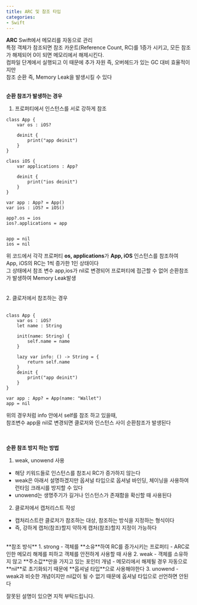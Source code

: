```yaml
---
title: ARC 및 참조 타입
categories:
- Swift
---
```


**ARC**
Swift에서 메모리를 자동으로 관리 <br>
특정 객체가 참조되면 참조 카운트(Reference Count, RC)를 1증가 시키고, 모든 참조가 해제되어 0이 되면 메모리에서 해제시킨다.<br>
컴파일 단계에서 실행되고 이 때문에 추가 자원 즉, 오버헤드가 있는 GC 대비 효율적이지만<br>
참조 순환 즉, Memory Leak을 발생시킬 수 있다<br>
<br>

**순환 참조가 발생하는 경우**<br>
1. 프로퍼티에서 인스턴스를 서로 강하게 참조<br>

```
class App {
    var os : iOS?
    
    deinit {
        print("app deinit")
    }
}

class iOS {
    var applications : App?
    
    deinit {
        print("ios deinit")
    }
}

var app : App? = App()
var ios : iOS? = iOS()

app?.os = ios
ios?.applications = app


app = nil
ios = nil
```

위 코드에서 각각 프로퍼티 **os, applications**가 **App, iOS** 인스턴스를 참조하여<br>
App, iOS의 RC는 1씩 증가한 1인 상태이다<br>
그 상태에서 참조 변수 app,ios가 nil로 변경되어 프로퍼티에 접근할 수 없어 순환참조가 발생하여 Memory Leak발생<br>
<br>
<br>
2. 클로저에서 참조하는 경우<br>
<br>

```
class App {
    var os : iOS?
    let name : String
    
    init(name: String) {
        self.name = name
    }
    
    lazy var info: () -> String = {
        return self.name
    }
    deinit {
        print("app deinit")
    }
}

var app : App? = App(name: "Wallet")
app = nil

```

위의 경우처럼 info 안에서 self를 참조 하고 있을때, <br>
참조변수 app을 nil로 변경되면 클로저와 인스턴스 사이 순환참조가 발생된다<br>
<br>
<br>

**순환 참조 방지 하는 방법** <br>
1. weak, unowend 사용
- 해당 키워드들로 인스턴스를 참조시 RC가 증가하지 않는다
- weak은 아래서 설명하겠지만 옵셔널 타입으로 옵셔널 바인딩, 체이닝을 사용하여 런타임 크래시를 방지할 수 있다
- unowend는 생명주기가 길거나 인스턴스가 존재함을 확신할 때 사용된다
2. 클로저에서 캡처리스트 작성
- 캡처리스트란 클로저가 참조하는 대상, 참조하는 방식을 지정하는 형식이다
- 즉, 강하게 캡처(참조)할지 약하게 캡처(참조)할지 지정이 가능하다

<br>
**참조 방식**
1. strong 
- 객체를 **소유**하여 RC를 증가시키는 프로퍼티
- ARC로 인한 메모리 해제를 피하고 객체를 안전하게 사용할 때 사용
2. weak
- 객체를 소유하지 않고 **주소값**만을 가지고 있는 포인터 개념
- 메모리에서 해제될 경우 자동으로 **nil**로 초기화되기 때문에 **옵셔널 타입**으로 사용해야한다
3. unowend 
- weak과 비슷한 개념이지만 nil값이 될 수 없기 때문에 옵셔널 타입으로 선언하면 안된다



잘못된 설명이 있으면 지적 부탁드립니다.<br>
